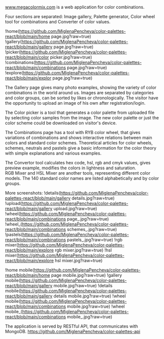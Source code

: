 www.megacolormix.com is a web application for color combinations.

Four sections are separated: Image gallery, Palette generator, Color wheel tool for combinations and Converter of color values.

!home(https://github.com/MiglenaPencheva/color-palettes-react/blob/main/home page.jpg?raw=true) 
!gallery(https://github.com/MiglenaPencheva/color-palettes-react/blob/main/gallery page.jpg?raw=true) 
!picker(https://github.com/MiglenaPencheva/color-palettes-react/blob/main/color picker.jpg?raw=true) 
!combinations(https://github.com/MiglenaPencheva/color-palettes-react/blob/main/combinations page.jpg?raw=true) 
!explore(https://github.com/MiglenaPencheva/color-palettes-react/blob/main/explor page.jpg?raw=true) 

The Gallery page gives many photo examples, showing the variety of color combinations in the world around us. 
Images are separated by categories and color groups, can be sorted by likes or chronologically.
The visitor have the opportunity to upload an image of his own after registration/login.

The Color picker is a tool that generates a color palette from uploaded file by selecting color samples from the image.
The new color palette or just the color scheme could be downloaded on visitor's device. 

The Combinations page has a tool with RYB color wheel, that gives variations of combinations 
and shows interactive relations between main colors and standard color schemes.
Theoretical articles for color wheels, schemes, neutrals and pastels give a basic information for the color theory with simple explanations and various examples.

The Convertor tool calculates hex code, hsl, rgb and cmyk values, gives preview example, modifies the colors in lightness and saturation.  
RGB Mixer and HSL Mixer are another tools, representing different color models. 
The 140 standard color names are listed alphabetically and by color groups.

More screenshots:
!details(https://github.com/MiglenaPencheva/color-palettes-react/blob/main/gallery details.jpg?raw=true) 
!upload(https://github.com/MiglenaPencheva/color-palettes-react/blob/main/gallery upload.jpg?raw=true) 
!wheel(https://github.com/MiglenaPencheva/color-palettes-react/blob/main/combinations page_.jpg?raw=true) 
!wheel_(https://github.com/MiglenaPencheva/color-palettes-react/blob/main/combinations schemes_.jpg?raw=true) 
!pastels(https://github.com/MiglenaPencheva/color-palettes-react/blob/main/combinations pastels_.jpg?raw=true) 
!rgb mixer(https://github.com/MiglenaPencheva/color-palettes-react/blob/main/explore rgb mixer.jpg?raw=true) 
!hsl mixer(https://github.com/MiglenaPencheva/color-palettes-react/blob/main/explore hsl mixer.jpg?raw=true) 

!home mobile(https://github.com/MiglenaPencheva/color-palettes-react/blob/main/home page mobile.jpg?raw=true) 
!gallery mobile(https://github.com/MiglenaPencheva/color-palettes-react/blob/main/gallery mobile.jpg?raw=true) 
!details mobile(https://github.com/MiglenaPencheva/color-palettes-react/blob/main/gallery details mobile.jpg?raw=true) 
!wheel mobile(https://github.com/MiglenaPencheva/color-palettes-react/blob/main/combinations mobile.jpg?raw=true) 
!wheel mobile_(https://github.com/MiglenaPencheva/color-palettes-react/blob/main/combinations mobile_.jpg?raw=true) 

The application is served by RESTful API, that communicates with MongoDB.
https://github.com/MiglenaPencheva/color-palettes-api
